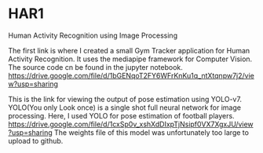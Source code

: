 # HAR1
Human Activity Recognition using Image Processing

The first link is where I created a small Gym Tracker application for Human Activity Recognition.
It uses the mediapipe framework for Computer Vision. The source code cn be found in the jupyter notebook.
https://drive.google.com/file/d/1bGENqoT2FY6WFrKnKu1q_ntXtqnpw7j2/view?usp=sharing

This is the link for viewing the output of pose estimation using YOLO-v7. YOLO(You only Look once) is a single shot full neural network for image processing.
Here, I used YOLO for pose estimation of football players.
https://drive.google.com/file/d/1cxSp0v_xshXdDIxpTjNsipf0VX7XgxJU/view?usp=sharing
The weights file of this model was unfortunately too large to upload to github.
